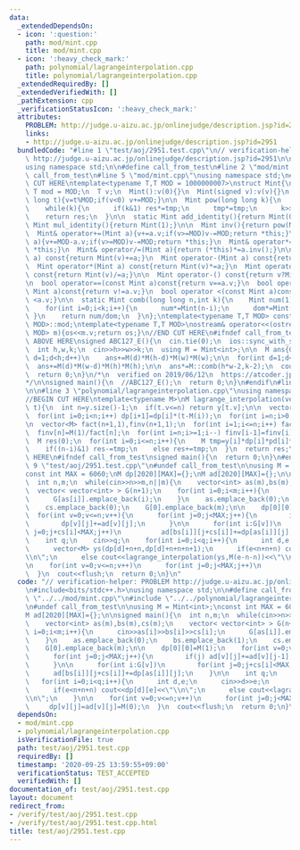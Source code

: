 ```yaml
---
data:
  _extendedDependsOn:
  - icon: ':question:'
    path: mod/mint.cpp
    title: mod/mint.cpp
  - icon: ':heavy_check_mark:'
    path: polynomial/lagrangeinterpolation.cpp
    title: polynomial/lagrangeinterpolation.cpp
  _extendedRequiredBy: []
  _extendedVerifiedWith: []
  _pathExtension: cpp
  _verificationStatusIcon: ':heavy_check_mark:'
  attributes:
    PROBLEM: http://judge.u-aizu.ac.jp/onlinejudge/description.jsp?id=2951
    links:
    - http://judge.u-aizu.ac.jp/onlinejudge/description.jsp?id=2951
  bundledCode: "#line 1 \"test/aoj/2951.test.cpp\"\n// verification-helper: PROBLEM\
    \ http://judge.u-aizu.ac.jp/onlinejudge/description.jsp?id=2951\n\n#include<bits/stdc++.h>\n\
    using namespace std;\n\n#define call_from_test\n#line 2 \"mod/mint.cpp\"\n\n#ifndef\
    \ call_from_test\n#line 5 \"mod/mint.cpp\"\nusing namespace std;\n#endif\n\n//BEGIN\
    \ CUT HERE\ntemplate<typename T,T MOD = 1000000007>\nstruct Mint{\n  static constexpr\
    \ T mod = MOD;\n  T v;\n  Mint():v(0){}\n  Mint(signed v):v(v){}\n  Mint(long\
    \ long t){v=t%MOD;if(v<0) v+=MOD;}\n\n  Mint pow(long long k){\n    Mint res(1),tmp(v);\n\
    \    while(k){\n      if(k&1) res*=tmp;\n      tmp*=tmp;\n      k>>=1;\n    }\n\
    \    return res;\n  }\n\n  static Mint add_identity(){return Mint(0);}\n  static\
    \ Mint mul_identity(){return Mint(1);}\n\n  Mint inv(){return pow(MOD-2);}\n\n\
    \  Mint& operator+=(Mint a){v+=a.v;if(v>=MOD)v-=MOD;return *this;}\n  Mint& operator-=(Mint\
    \ a){v+=MOD-a.v;if(v>=MOD)v-=MOD;return *this;}\n  Mint& operator*=(Mint a){v=1LL*v*a.v%MOD;return\
    \ *this;}\n  Mint& operator/=(Mint a){return (*this)*=a.inv();}\n\n  Mint operator+(Mint\
    \ a) const{return Mint(v)+=a;}\n  Mint operator-(Mint a) const{return Mint(v)-=a;}\n\
    \  Mint operator*(Mint a) const{return Mint(v)*=a;}\n  Mint operator/(Mint a)\
    \ const{return Mint(v)/=a;}\n\n  Mint operator-() const{return v?Mint(MOD-v):Mint(v);}\n\
    \n  bool operator==(const Mint a)const{return v==a.v;}\n  bool operator!=(const\
    \ Mint a)const{return v!=a.v;}\n  bool operator <(const Mint a)const{return v\
    \ <a.v;}\n\n  static Mint comb(long long n,int k){\n    Mint num(1),dom(1);\n\
    \    for(int i=0;i<k;i++){\n      num*=Mint(n-i);\n      dom*=Mint(i+1);\n   \
    \ }\n    return num/dom;\n  }\n};\ntemplate<typename T,T MOD> constexpr T Mint<T,\
    \ MOD>::mod;\ntemplate<typename T,T MOD>\nostream& operator<<(ostream &os,Mint<T,\
    \ MOD> m){os<<m.v;return os;}\n//END CUT HERE\n#ifndef call_from_test\n\n//INSERT\
    \ ABOVE HERE\nsigned ABC127_E(){\n  cin.tie(0);\n  ios::sync_with_stdio(0);\n\n\
    \  int h,w,k;\n  cin>>h>>w>>k;\n  using M = Mint<int>;\n\n  M ans{0};\n  for(int\
    \ d=1;d<h;d++)\n    ans+=M(d)*M(h-d)*M(w)*M(w);\n\n  for(int d=1;d<w;d++)\n  \
    \  ans+=M(d)*M(w-d)*M(h)*M(h);\n\n  ans*=M::comb(h*w-2,k-2);\n  cout<<ans<<endl;\n\
    \  return 0;\n}\n/*\n  verified on 2019/06/12\n  https://atcoder.jp/contests/abc127/tasks/abc127_e\n\
    */\n\nsigned main(){\n  //ABC127_E();\n  return 0;\n}\n#endif\n#line 1 \"polynomial/lagrangeinterpolation.cpp\"\
    \n\n#line 3 \"polynomial/lagrangeinterpolation.cpp\"\nusing namespace std;\n#endif\n\
    //BEGIN CUT HERE\ntemplate<typename M>\nM lagrange_interpolation(vector<M> &y,M\
    \ t){\n  int n=y.size()-1;\n  if(t.v<=n) return y[t.v];\n\n  vector<M> dp(n+1,1),pd(n+1,1);\n\
    \  for(int i=0;i<n;i++) dp[i+1]=dp[i]*(t-M(i));\n  for(int i=n;i>0;i--) pd[i-1]=pd[i]*(t-M(i));\n\
    \n  vector<M> fact(n+1,1),finv(n+1,1);\n  for(int i=1;i<=n;i++) fact[i]=fact[i-1]*M(i);\n\
    \  finv[n]=M(1)/fact[n];\n  for(int i=n;i>=1;i--) finv[i-1]=finv[i]*M(i);\n\n\
    \  M res(0);\n  for(int i=0;i<=n;i++){\n    M tmp=y[i]*dp[i]*pd[i]*finv[i]*finv[n-i];\n\
    \    if((n-i)&1) res-=tmp;\n    else res+=tmp;\n  }\n  return res;\n}\n//END CUT\
    \ HERE\n#ifndef call_from_test\nsigned main(){\n  return 0;\n}\n#endif\n#line\
    \ 9 \"test/aoj/2951.test.cpp\"\n#undef call_from_test\n\nusing M = Mint<int>;\n\
    const int MAX = 6060;\nM dp[2020][MAX]={};\nM ad[2020][MAX]={};\n\nsigned main(){\n\
    \  int n,m;\n  while(cin>>n>>m,n||m){\n    vector<int> as(m),bs(m),cs(m);\n  \
    \  vector< vector<int> > G(n+1);\n    for(int i=0;i<m;i++){\n      cin>>as[i]>>bs[i]>>cs[i];\n\
    \      G[as[i]].emplace_back(i);\n    }\n    as.emplace_back(0);\n    bs.emplace_back(1);\n\
    \    cs.emplace_back(0);\n    G[0].emplace_back(m);\n\n    dp[0][0]=M(1);\n  \
    \  for(int v=0;v<=n;v++){\n      for(int j=0;j<MAX;j++){\n        if(j) ad[v][j]+=ad[v][j-1];\n\
    \        dp[v][j]+=ad[v][j];\n      }\n\n      for(int i:G[v])\n        for(int\
    \ j=0;j+cs[i]<MAX;j++)\n          ad[bs[i]][j+cs[i]]+=dp[as[i]][j];\n    }\n\n\
    \    int q;\n    cin>>q;\n    for(int i=0;i<q;i++){\n      int d,e;\n      cin>>d>>e;\n\
    \      vector<M> ys(dp[d]+n+n,dp[d]+n+n+n+1);\n      if(e<n+n+n) cout<<dp[d][e]<<\"\
    \\n\";\n      else cout<<lagrange_interpolation(ys,M(e-n-n))<<\"\\n\";\n    }\n\
    \n    for(int v=0;v<=n;v++)\n      for(int j=0;j<MAX;j++)\n        dp[v][j]=ad[v][j]=M(0);\n\
    \  }\n  cout<<flush;\n  return 0;\n}\n"
  code: "// verification-helper: PROBLEM http://judge.u-aizu.ac.jp/onlinejudge/description.jsp?id=2951\n\
    \n#include<bits/stdc++.h>\nusing namespace std;\n\n#define call_from_test\n#include\
    \ \"../../mod/mint.cpp\"\n#include \"../../polynomial/lagrangeinterpolation.cpp\"\
    \n#undef call_from_test\n\nusing M = Mint<int>;\nconst int MAX = 6060;\nM dp[2020][MAX]={};\n\
    M ad[2020][MAX]={};\n\nsigned main(){\n  int n,m;\n  while(cin>>n>>m,n||m){\n\
    \    vector<int> as(m),bs(m),cs(m);\n    vector< vector<int> > G(n+1);\n    for(int\
    \ i=0;i<m;i++){\n      cin>>as[i]>>bs[i]>>cs[i];\n      G[as[i]].emplace_back(i);\n\
    \    }\n    as.emplace_back(0);\n    bs.emplace_back(1);\n    cs.emplace_back(0);\n\
    \    G[0].emplace_back(m);\n\n    dp[0][0]=M(1);\n    for(int v=0;v<=n;v++){\n\
    \      for(int j=0;j<MAX;j++){\n        if(j) ad[v][j]+=ad[v][j-1];\n        dp[v][j]+=ad[v][j];\n\
    \      }\n\n      for(int i:G[v])\n        for(int j=0;j+cs[i]<MAX;j++)\n    \
    \      ad[bs[i]][j+cs[i]]+=dp[as[i]][j];\n    }\n\n    int q;\n    cin>>q;\n \
    \   for(int i=0;i<q;i++){\n      int d,e;\n      cin>>d>>e;\n      vector<M> ys(dp[d]+n+n,dp[d]+n+n+n+1);\n\
    \      if(e<n+n+n) cout<<dp[d][e]<<\"\\n\";\n      else cout<<lagrange_interpolation(ys,M(e-n-n))<<\"\
    \\n\";\n    }\n\n    for(int v=0;v<=n;v++)\n      for(int j=0;j<MAX;j++)\n   \
    \     dp[v][j]=ad[v][j]=M(0);\n  }\n  cout<<flush;\n  return 0;\n}\n"
  dependsOn:
  - mod/mint.cpp
  - polynomial/lagrangeinterpolation.cpp
  isVerificationFile: true
  path: test/aoj/2951.test.cpp
  requiredBy: []
  timestamp: '2020-09-25 13:59:55+09:00'
  verificationStatus: TEST_ACCEPTED
  verifiedWith: []
documentation_of: test/aoj/2951.test.cpp
layout: document
redirect_from:
- /verify/test/aoj/2951.test.cpp
- /verify/test/aoj/2951.test.cpp.html
title: test/aoj/2951.test.cpp
---
```

